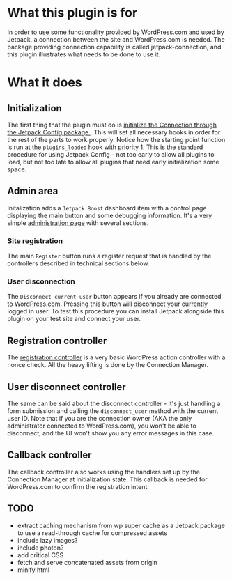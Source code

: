 # What this plugin is for

In order to use some functionality provided by WordPress.com and used by Jetpack, a connection between the site and WordPress.com is needed. The package providing connection capability is called jetpack-connection, and this plugin illustrates what needs to be done to use it.

# What it does

## Initialization

The first thing that the plugin must do is [initialize the Connection through the Jetpack Config package ](https://github.com/Automattic/jetpack-boost/blob/master/jetpack-boost.php#L82). This will set all necessary hooks in order for the rest of the parts to work properly. Notice how the starting point function is run at the `plugins_loaded` hook with priority 1. This is the standard procedure for using Jetpack Config - not too early to allow all plugins to load, but not too late to allow all plugins that need early initialization some space.

## Admin area

Initalization adds a `Jetpack Boost` dashboard item with a control page displaying the main button and some debugging information. It's a very simple [administration page](https://github.com/Automattic/jetpack-boost/blob/master/admin/partials/jetpack-boost-admin-display.php) with several sections.

### Site registration

The main `Register` button runs a register request that is handled by the controllers described in technical sections below.

### User disconnection

The `Disconnect current user` button appears if you already are  connected to WordPress.com. Pressing this button will disconnect your currently logged in user. To test this procedure you can install Jetpack alongside this plugin on your test site and connect your user.

## Registration controller

The [registration controller](https://github.com/Automattic/jetpack-boost/blob/master/admin/class-jetpack-boost-admin.php#L139) is a very basic WordPress action controller with a nonce check. All the heavy lifting is done by the Connection Manager.

## User disconnect controller

The same can be said about the disconnect controller - it's just handling a form submission and calling the `disconnect_user` method with the current user ID. Note that if you are the connection owner (AKA the only administrator connected to WordPress.com), you won't be able to disconnect, and the UI won't show you any error messages in this case.

## Callback controller

The callback controller also works using the handlers set up by the Connection Manager at initialization state. This callback is needed for WordPress.com to confirm the registration intent.

## TODO

- extract caching mechanism from wp super cache as a Jetpack package to use a read-through cache for compressed assets
- include lazy images?
- include photon?
- add critical CSS
- fetch and serve concatenated assets from origin
- minify html
